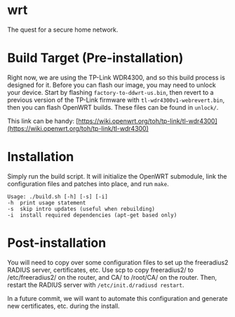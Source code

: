 # wrt
The quest for a secure home network.

# Build Target (Pre-installation)
Right now, we are using the TP-Link WDR4300, and so this build process is designed for it.
Before you can flash our image, you may need to unlock your device.
Start by flashing `factory-to-ddwrt-us.bin`, then revert to a previous version of the 
TP-Link firmware with `tl-wdr4300v1-webrevert.bin`, then you can flash OpenWRT builds.
These files can be found in `unlock/`.

This link can be handy: [https://wiki.openwrt.org/toh/tp-link/tl-wdr4300](https://wiki.openwrt.org/toh/tp-link/tl-wdr4300)

# Installation
Simply run the build script. It will initialize the OpenWRT submodule, link
the configuration files and patches into place, and run `make`.

    Usage: ./build.sh [-h] [-s] [-i]
    -h  print usage statement
    -s  skip intro updates (useful when rebuilding)
    -i  install required dependencies (apt-get based only) 

# Post-installation
You will need to copy over some configuration files to set up the freeradius2
RADIUS server, certificates, etc.
Use scp to copy freeradius2/ to /etc/freeradius2/ on the router, and CA/ to
/root/CA/ on the router.
Then, restart the RADIUS server with `/etc/init.d/radiusd restart`.

In a future commit, we will want to automate this configuration and generate
new certificates, etc. during the install.


